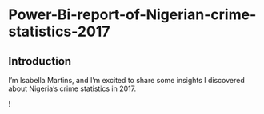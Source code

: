 # Power-Bi-report-of-Nigerian-crime-statistics-2017

## Introduction

I’m Isabella Martins, and I’m excited to share some insights I discovered about Nigeria’s crime statistics in 2017.

!
